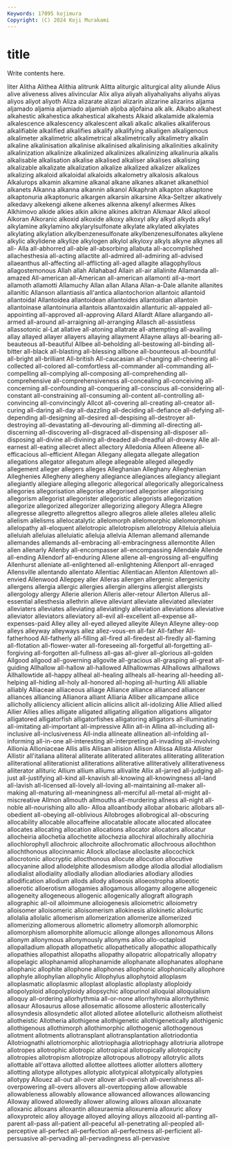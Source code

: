 ```yaml
---
Keywords: 17095 kojimura
Copyright: (C) 2024 Koji Murakami
---
```


# title

Write contents here.



liter Alitha Alithea
Alithia alitrunk Alitta aliturgic aliturgical ality aliunde Alius alive aliveness
alives alivincular Alix aliya aliyah aliyahaliyahs aliyahs aliyas aliyos aliyot
aliyoth Aliza alizarate alizari alizarin alizarine alizarins aljama aljamado aljamia
aljamiado aljamiah aljoba aljofaina alk alk. Alkabo alkahest alkahestic alkahestica
alkahestical alkahests Alkaid alkalamide alkalemia alkalescence alkalescency alkalescent alkali alkalic
alkalies alkaliferous alkalifiable alkalified alkalifies alkalify alkalifying alkaligen alkaligenous alkalimeter
alkalimetric alkalimetrical alkalimetrically alkalimetry alkalin alkaline alkalinisation alkalinise alkalinised alkalinising
alkalinities alkalinity alkalinization alkalinize alkalinized alkalinizes alkalinizing alkalinuria alkalis alkalisable
alkalisation alkalise alkalised alkaliser alkalises alkalising alkalizable alkalizate alkalization alkalize
alkalized alkalizer alkalizes alkalizing alkaloid alkaloidal alkaloids alkalometry alkalosis alkalous
Alkalurops alkamin alkamine alkanal alkane alkanes alkanet alkanethiol alkanets Alkanna
alkanna alkannin alkanol Alkaphrah alkapton alkaptone alkaptonuria alkaptonuric alkargen alkarsin
alkarsine Alka-Seltzer alkatively alkedavy alkekengi alkene alkenes alkenna alkenyl alkermes
Alkes Alkhimovo alkide alkies alkin alkine alkines alkitran Alkmaar Alkol
alkool Alkoran Alkoranic alkoxid alkoxide alkoxy alkoxyl alky alkyd alkyds
alkyl alkylamine alkylamino alkylarylsulfonate alkylate alkylated alkylates alkylating alkylation alkylbenzenesulfonate
alkylbenzenesulfonates alkylene alkylic alkylidene alkylize alkylogen alkylol alkyloxy alkyls alkyne
alkynes all all- Alla all-abhorred all-able all-absorbing allabuta all-accomplished allachesthesia
all-acting allactite all-admired all-admiring all-advised allaeanthus all-affecting all-afflicting all-aged allagite
allagophyllous allagostemonous Allah allah Allahabad Allain all-air allalinite Allamanda all-amazed
All-american all-American all-american allamonti all-a-mort allamoth allamotti Allamuchy Allan allan
Allana Allan-a-Dale allanite allanites allanitic Allanson allantiasis all'antica allantochorion allantoic
allantoid allantoidal Allantoidea allantoidean allantoides allantoidian allantoin allantoinase allantoinuria allantois
allantoxaidin allanturic all-appaled all-appointing all-approved all-approving Allard Allardt Allare allargando
all-armed all-around all-arraigning all-arranging Allasch all-assistless allassotonic al-Lat allative all-atoning
allatrate all-attempting all-availing allay allayed allayer allayers allaying allayment Allayne
allays all-bearing all-beauteous all-beautiful Allbee all-beholding all-bestowing all-binding all-bitter all-black
all-blasting all-blessing allbone all-bounteous all-bountiful all-bright all-brilliant All-british All-caucasian all-changing
all-cheering all-collected all-colored all-comfortless all-commander all-commanding all-compelling all-complying all-composing all-comprehending
all-comprehensive all-comprehensiveness all-concealing all-conceiving all-concerning all-confounding all-conquering all-conscious all-considering all-constant
all-constraining all-consuming all-content all-controlling all-convincing all-convincingly Allcot all-covering all-creating all-creator
all-curing all-daring all-day all-dazzling all-deciding all-defiance all-defying all-depending all-designing all-desired
all-despising all-destroyer all-destroying all-devastating all-devouring all-dimming all-directing all-discerning all-discovering all-disgraced
all-dispensing all-disposer all-disposing all-divine all-divining all-dreaded all-dreadful all-drowsy Alle all-earnest
all-eating allecret allect allectory Alledonia Alleen Alleene all-efficacious all-efficient Allegan
Allegany allegata allegate allegation allegations allegator allegatum allege allegeable alleged
allegedly allegement alleger allegers alleges Alleghanian Alleghany Alleghenian Alleghenies Allegheny
allegheny allegiance allegiances allegiancy allegiant allegiantly allegiare alleging allegoric allegorical
allegorically allegoricalness allegories allegorisation allegorise allegorised allegoriser allegorising allegorism allegorist
allegorister allegoristic allegorists allegorization allegorize allegorized allegorizer allegorizing allegory Allegra
Allegre allegresse allegretto allegrettos allegro allegros allele alleles alleleu allelic
allelism allelisms allelocatalytic allelomorph allelomorphic allelomorphism allelopathy all-eloquent allelotropic allelotropism
allelotropy Alleluia alleluia alleluiah alleluias alleluiatic alleluja allelvia Alleman allemand
allemande allemandes allemands all-embracing all-embracingness allemontite Allen allen allenarly Allenby
all-encompasser all-encompassing Allendale Allende all-ending Allendorf all-enduring Allene allene all-engrossing
all-engulfing Allenhurst alleniate all-enlightened all-enlightening Allenport all-enraged Allensville allentando allentato
Allentiac Allentiacan Allenton Allentown all-envied Allenwood Alleppey aller Alleras allergen
allergenic allergenicity allergens allergia allergic allergies allergin allergins allergist allergists
allergology allergy Allerie allerion Alleris aller-retour Allerton Allerus all-essential allesthesia
allethrin alleve alleviant alleviate alleviated alleviater alleviaters alleviates alleviating alleviatingly
alleviation alleviations alleviative alleviator alleviators alleviatory all-evil all-excellent all-expense all-expenses-paid
Alley alley all-eyed alleyed alleyite Alleyn Alleyne alley-oop alleys alleyway
alleyways allez allez-vous-en all-fair All-father All-fatherhood All-fatherly all-filling all-fired all-firedest
all-firedly all-flaming all-flotation all-flower-water all-foreseeing all-forgetful all-forgetting all-forgiving all-forgotten all-fullness
all-gas all-giver all-glorious all-golden Allgood allgood all-governing allgovite all-gracious all-grasping
all-great all-guiding Allhallow all-hallow all-hallowed Allhallowmas Allhallows allhallows Allhallowtide all-happy
allheal all-healing allheals all-hearing all-heeding all-helping all-hiding all-holy all-honored all-hoping
all-hurting Alli alliable alliably Alliaceae alliaceous alliage Alliance alliance allianced
alliancer alliances alliancing Allianora alliant Alliaria Alliber allicampane allice allicholly
alliciency allicient allicin allicins allicit all-idolizing Allie Allied allied Allier
Allies allies alligate alligated alligating alligation alligations alligator alligatored alligatorfish
alligatorfishes alligatoring alligators all-illuminating all-imitating all-important all-impressive Allin all-in Allina
all-including all-inclusive all-inclusiveness All-india allineate allineation all-infolding all-informing all-in-one all-interesting
all-interpreting all-invading all-involving Allionia Allioniaceae Allis allis Allisan allision Allison
Allissa Allista Allister Allistir all'italiana alliteral alliterate alliterated alliterates alliterating
alliteration alliterational alliterationist alliterations alliterative alliteratively alliterativeness alliterator allituric Allium
allium alliums allivalite Allix all-jarred all-judging all-just all-justifying all-kind all-knavish
all-knowing all-knowingness all-land all-lavish all-licensed all-lovely all-loving all-maintaining all-maker all-making
all-maturing all-meaningness all-merciful all-metal all-might all-miscreative Allmon allmouth allmouths all-murdering
allness all-night all-noble all-nourishing allo allo- Alloa alloantibody allobar allobaric
allobars all-obedient all-obeying all-oblivious Allobroges allobrogical all-obscuring allocability allocable allocaffeine
allocatable allocate allocated allocatee allocates allocating allocation allocations allocator allocators
allocatur allocheiria allochetia allochetite allochezia allochiral allochirally allochiria allochlorophyll allochroic
allochroite allochromatic allochroous allochthon allochthonous allocinnamic Allock alloclase alloclasite allocochick
allocrotonic allocryptic allocthonous allocute allocution allocutive allocyanine allod allodelphite allodesmism
allodge allodia allodial allodialism allodialist allodiality allodially allodian allodiaries allodiary
allodies allodification allodium allods allody alloeosis alloeostropha alloeotic alloerotic alloerotism
allogamies allogamous allogamy allogene allogeneic allogeneity allogeneous allogenic allogenically allograft
allograph allographic all-oil alloimmune alloiogenesis alloiometric alloiometry alloisomer alloisomeric alloisomerism
allokinesis allokinetic allokurtic allolalia allolalic allomerism allomerization allomerize allomerized allomerizing
allomerous allometric allometry allomorph allomorphic allomorphism allomorphite allomucic allonge allonges
allonomous Allons allonym allonymous allonymously allonyms alloo allo-octaploid allopalladium allopath
allopathetic allopathetically allopathic allopathically allopathies allopathist allopaths allopathy allopatric allopatrically
allopatry allopelagic allophanamid allophanamide allophanate allophanates allophane allophanic allophite allophone
allophones allophonic allophonically allophore allophyle allophylian allophylic Allophylus allophytoid alloplasm
alloplasmatic alloplasmic alloplast alloplastic alloplasty alloploidy allopolyploid allopolyploidy allopsychic allopurinol
alloquial alloquialism alloquy all-ordering allorhythmia all-or-none allorrhyhmia allorrhythmic allosaur Allosaurus
allose allosematic allosome allosteric allosterically allosyndesis allosyndetic allot alloted allotee
allotelluric allotheism allotheist allotheistic Allotheria allothigene allothigenetic allothigenetically allothigenic allothigenous
allothimorph allothimorphic allothogenic allothogenous allotment allotments allotransplant allotransplantation allotriodontia Allotriognathi
allotriomorphic allotriophagia allotriophagy allotriuria allotrope allotropes allotrophic allotropic allotropical allotropically
allotropicity allotropies allotropism allotropize allotropous allotropy allotrylic allots allottable all'ottava
allotted allottee allottees allotter allotters allottery allotting allotype allotypes allotypic
allotypical allotypically allotypies allotypy Allouez all-out all-over allover all-overish all-overishness
all-overpowering all-overs allovers all-overtopping allow allowable allowableness allowably allowance allowanced
allowances allowancing Alloway allowed allowedly allower allowing allows alloxan alloxanate
alloxanic alloxans alloxantin alloxuraemia alloxuremia alloxuric alloxy alloxyproteic alloy alloyage
alloyed alloying alloys allozooid all-panting all-parent all-pass all-patient all-peaceful all-penetrating
all-peopled all-perceptive all-perfect all-perfection all-perfectness all-perficient all-persuasive all-pervading all-pervadingness all-pervasive
